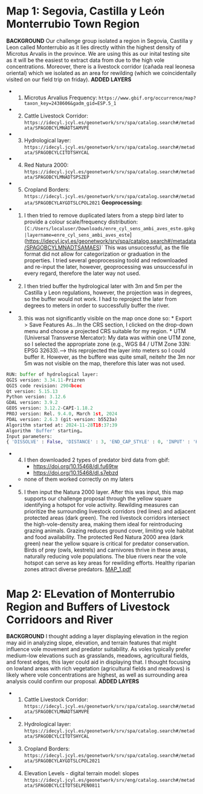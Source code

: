 # Map 1: Segovia, Castilla y León Monterrubio Town Region 
**BACKGROUND**
Our challenge group isolated a region in Segovia, Castilla y Leon called Monterrubio as it lies directly within the highest density of Microtus Arvalis in the province. We are using this as our inital testing site as it will be the easiest to extract data from due to the high vole concentrations. Moreover, there is a livestock corridor (cañada real leonesa oriental) which we isolated as an area for rewilding (which we coincidentally visited on our field trip on friday). 
**ADDED LAYERS**
* 1. Microtus Arvalius Frequency: `https://www.gbif.org/occurrence/map?taxon_key=2438606&gadm_gid=ESP.5_1`
* 2. Cattle Livestock Corridor: `https://idecyl.jcyl.es/geonetwork/srv/spa/catalog.search#/metadata/SPAGOBCYLMNADTSAMVPE`
* 3. Hydrological layer: `https://idecyl.jcyl.es/geonetwork/srv/spa/catalog.search#/metadata/SPAGOBCYLCITDTSHYCAL`
* 4. Red Natura 2000: `https://idecyl.jcyl.es/geonetwork/srv/spa/catalog.search#/metadata/SPAGOBCYLMNADTSPSZEP`
* 5. Cropland Borders: `https://idecyl.jcyl.es/geonetwork/srv/spa/catalog.search#/metadata/SPAGOBCYLAYGDTSLCPOL2021`
**Geoprocessing:** 
* 1. I then tried to remove duplicated laters from a stepp bird later to provide a colour scale/frequency distribution: `[C:/Users/localuser/Downloads/enre_cyl_sens_ambi_aves_este.gpkg|layername=enre_cyl_sens_ambi_aves_este`](https://idecyl.jcyl.es/geonetwork/srv/spa/catalog.search#/metadata/SPAGOBCYLMNADTSAMAES)`
This was unsuccessful, as the file format did not allow for categorization or graduation in the properties. I tried several geoprocessing toold and redownloaded and re-input the later, however, geoprocessing was unsuccessful in every regard, therefore the later way not used.
* 2. I then tried buffer the hydrological later with 3m and 5m per the Castilla y Leon regulations, however, the projection was in degrees, so the buffer would not work. I had to reproject the later from degrees to meters in order to successfully buffer the river. 
* 3. this was not significantly visible on the map once done so: *  Export > Save Features As...In the CRS section, I clicked on the drop-down menu and choose a projected CRS suitable for my region. * UTM (Universal Transverse Mercator): My data was within one UTM zone, so I selected the appropriate zone (e.g., WGS 84 / UTM Zone 33N: EPSG 32633).--> this reprojected the layer into meters so I could buffer it. However, as the buffere was quite small, neitehr the 3m nor 5m was not visible on the map, therefore this later was not used.
```python
RUN: buffer of hydrological layer:
QGIS version: 3.34.11-Prizren
QGIS code revision: 2904bcec
Qt version: 5.15.13
Python version: 3.12.6
GDAL version: 3.9.2
GEOS version: 3.12.2-CAPI-1.18.2
PROJ version: Rel. 9.4.0, March 1st, 2024
PDAL version: 2.6.3 (git-version: b5523a)
Algorithm started at: 2024-11-28T18:37:39
Algorithm 'Buffer' starting…
Input parameters:
{ 'DISSOLVE' : False, 'DISTANCE' : 3, 'END_CAP_STYLE' : 0, 'INPUT' : 'Hydro_layer_M.gpkg|layername=hydro_M', 'JOIN_STYLE' : 0, 'MITER_LIMIT' : 2, 'OUTPUT' : 'TEMPORARY_OUTPUT', 'SEGMENTS' : 5, 'SEPARATE_DISJOINT' : False }
```
* 4. I then downloaded 2 types of predator bird data from gbif:
     * https://doi.org/10.15468/dl.fu69tw
     * https://doi.org/10.15468/dl.s7ebzd
  * none of them worked correctly on my laters
* 5. I then input the Natura 2000 layer. After this was input, this map supports our challenge proposal through the yellow square identifying a hotspot for vole activity. Rewilding measures can prioritize the surrounding livestock corridors (red lines) and adjacent protected areas (dark green). The red livestock corridors intersect the high-vole-density area, making them ideal for reintroducing grazing animals. Grazing reduces ground cover, limiting vole habitat and food availability. The protected Red Natura 2000 area (dark green) near the yellow square is critical for predator conservation. Birds of prey (owls, kestrels) and carnivores thrive in these areas, naturally reducing vole populations. The blue rivers near the vole hotspot can serve as key areas for rewilding efforts. Healthy riparian zones attract diverse predators. [MAP_1.pdf](https://github.com/user-attachments/files/17978379/MAP_1.pdf)

# Map 2: ELevation of Monterrubio Region and Buffers of Livestock Corridoors and River
**BACKGROUND**
I thought adding a layer displaying elevation in the region may aid in analyzing slope, elevation, and terrain features that might influence vole movement and predator suitability. As voles typically prefer medium-low elevations such as grasslands, meadows, agricultural fields, and forest edges, this layer could aid in displaying that. I thought focusing on lowland areas with rich vegetation (agricultural fields and meadows) is likely where vole concentrations are highest, as well as surrounding area analysis could confirm our proposal. 
**ADDED LAYERS**
* 1. Cattle Livestock Corridor: `https://idecyl.jcyl.es/geonetwork/srv/spa/catalog.search#/metadata/SPAGOBCYLMNADTSAMVPE`
* 2. Hydrological layer: `https://idecyl.jcyl.es/geonetwork/srv/spa/catalog.search#/metadata/SPAGOBCYLCITDTSHYCAL`
* 3. Cropland Borders: `https://idecyl.jcyl.es/geonetwork/srv/spa/catalog.search#/metadata/SPAGOBCYLAYGDTSLCPOL2021`
* 4. Elevation Levels - digital terrain model: slopes `https://idecyl.jcyl.es/geonetwork/srv/eng/catalog.search#/metadata/SPAGOBCYLCITDTSELPEN0811`

